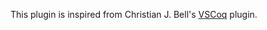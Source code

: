 This plugin is inspired from Christian J. Bell's [VSCoq](https://github.com/coq-community/vscoq/) plugin.
